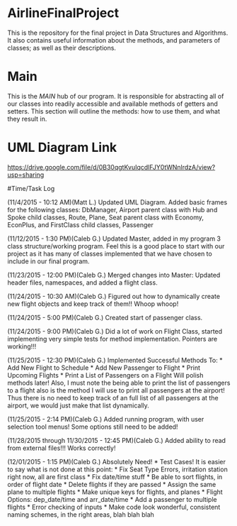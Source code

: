 # AirlineFinalProject
This is the repository for the final project in Data Structures and Algorithms. 
It also contains useful information about the methods, and parameters of classes; as well as their descriptions.

# Main
This is the <i>MAIN</i> hub of our program. It is responsible for abstracting all of our classes into readily accessible and available methods of getters and setters. This section will outline the methods: how to use them, and what they result in.

# UML Diagram Link
https://drive.google.com/file/d/0B30qgtKvuIqcdlFJY0tWNnlrdzA/view?usp=sharing

#Time/Task Log

(11/4/2015 - 10:12 AM)(Matt L.)
	Updated UML Diagram. Added basic frames for the following classes: DbManager, Airport parent class with Hub and Spoke child classes, Route, Plane, Seat parent class with Economy, EconPlus, and FirstClass child classes, Passenger

(11/12/2015 - 1:30 PM)(Caleb G.)
	Updated Master, added in my program 3 class structure/working program. Feel this is a good place to start with our project as it has many of classes implemented that we have chosen to include in our final program.

(11/23/2015 - 12:00 PM)(Caleb G.)
	Merged changes into Master: Updated header files, namespaces, and added a flight class.

(11/24/2015 - 10:30 AM)(Caleb G.)
	Figured out how to dynamically create new flight objects and keep track of them!! Whoop whoop!

(11/24/2015 - 5:00  PM)(Caleb G.)
	Created start of passenger class.

(11/24/2015 - 9:00  PM)(Caleb G.)
	Did a lot of work on Flight Class, started implementing very simple tests for method implementation. Pointers are working!!!

(11/25/2015 - 12:30  PM)(Caleb G.)
	Implemented Successful Methods To:
	* Add New Flight to Schedule
	* Add New Passenger to Flight
	* Print Upcoming Flights
	* Print a List of Passengers on a Flight
	Will polish methods later! Also, I must note the being able to print the list of passengers to a flight also is the method I will use to print all passengers at the airport! Thus there is no need to keep track of an full list of all passengers at the airport, we would just make that list dynamically.

(11/25/2015 - 2:14  PM)(Caleb G.)
	Added running program, with user selection tool menus! Some options still need to be added!

(11/28/2015 through 11/30/2015 - 12:45  PM)(Caleb G.)
	Added ability to read from external files!!! Works correctly!

(12/01/2015 - 1:15  PM)(Caleb G.)
	Absolutely Need!
	* Test Cases!
	It is easier to say what is not done at this point:
	* Fix Seat Type Errors, irritation station right now, all are first class
	* Fix date/time stuff
	* Be able to sort flights, in order of flight date
	* Delete flights if they are passed
	* Assign the same plane to multiple flights
	* Make unique keys for flights, and planes
	* Flight Options: dep_date/time and arr_date/time
	* Add a passenger to multiple flights
	* Error checking of inputs
	* Make code look wonderful, consistent naming schemes, in the right areas, blah blah blah

